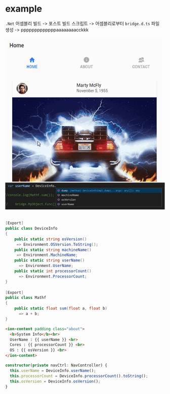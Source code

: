example
====
`.Net` 어셈블리 빌드 -> 포스트 빌드 스크립트 -> 어셈블리로부터 `bridge.d.ts` 파일 생성 -> pppppppppppppaaaaaaaacckkk<br><br>
![ex](example.gif)<br>
![ex](aa.png)<br>
<Br>
```cs
[Export]
public class DeviceInfo
{
    public static string osVersion()
     => Environment.OSVersion.ToString();
    public static string machineName()
     => Environment.MachineName;
    public static string userName()
      => Environment.UserName;
    public static int processorCount()
      => Environment.ProcessorCount;
}

[Export]
public class Mathf
{
    public static float sum(float a, float b) 
      => a + b;
}
```
```html
<ion-content padding class="about">
  <b>System Info</b><br>
  UserName : {{ userName }} <br>
  Cores : {{ processorCount }} <br>
  OS : {{ osVersion }} <br>
</ion-content>
```
```typescript
constructor(private navCtrl: NavController) {
  this.userName = DeviceInfo.userName();
  this.processorCount = DeviceInfo.processorCount().toString();
  this.osVersion = DeviceInfo.osVersion();
}
```
